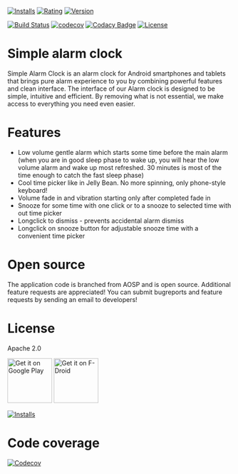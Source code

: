 [![Installs](https://img.shields.io/endpoint?color=green&logo=google-play&logoColor=green&url=https%3A%2F%2Fplayshields.herokuapp.com%2Fplay%3Fi%3Dcom.better.alarm%26l%3DPlay%2520Store%2520Installs%26m%3D%24installs)](https://play.google.com/store/apps/details?id=com.better.alarm)
[![Rating](https://img.shields.io/endpoint?color=green&logo=google-play&logoColor=green&url=https%3A%2F%2Fplayshields.herokuapp.com%2Fplay%3Fi%3Dcom.better.alarm%26l%3DPlay%2520Store%2520Rating%26m%3D%24rating)](https://play.google.com/store/apps/details?id=com.better.alarm)
[![Version](https://img.shields.io/endpoint?color=green&logo=google-play&logoColor=green&url=https%3A%2F%2Fplayshields.herokuapp.com%2Fplay%3Fi%3Dcom.better.alarm%26l%3DPlay%2520Store%2520Version%26m%3D%24version)](https://play.google.com/store/apps/details?id=com.better.alarm)

[![Build Status](https://github.com/yuriykulikov/AlarmClock/actions/workflows/gradle.yml/badge.svg?branch=develop)](https://github.com/yuriykulikov/AlarmClock/actions)
[![codecov](https://codecov.io/gh/yuriykulikov/AlarmClock/branch/develop/graph/badge.svg)](https://codecov.io/gh/yuriykulikov/AlarmClock)
[![Codacy Badge](https://api.codacy.com/project/badge/Grade/f5af63df137746bcb45e43b4f2a78217)](https://app.codacy.com/gh/yuriykulikov/AlarmClock)
[![License](https://img.shields.io/badge/License-Apache%202.0-blue.svg)](https://opensource.org/licenses/Apache-2.0)

# Simple alarm clock
Simple Alarm Clock is an alarm clock for Android smartphones and tablets that brings pure alarm experience to you by combining powerful features and clean interface.
The interface of our Alarm clock is designed to be simple, intuitive and efficient. By removing what is not essential, we make access to everything you need even easier.

# Features
* Low volume gentle alarm which starts some time before the main alarm (when you are in good sleep phase to wake up, you will hear the low volume alarm and wake up most refreshed. 30 minutes is most of the time enough to catch the fast sleep phase)
* Cool time picker like in Jelly Bean. No more spinning, only phone-style keyboard!
* Volume fade in and vibration starting only after completed fade in
* Snooze for some time with one click or to a snooze to selected time with out time picker
* Longclick to dismiss - prevents accidental alarm dismiss
* Longclick on snooze button for adjustable snooze time with a convenient time picker

# Open source
The application code is branched from AOSP and is open source. Additional feature requests are appreciated! You can submit bugreports and feature requests by sending an email to developers!

# License
Apache 2.0

[<img src="https://play.google.com/intl/en_us/badges/images/generic/en-play-badge.png"
     alt="Get it on Google Play"
     height="100">](https://play.google.com/store/apps/details?id=com.better.alarm)
[<img src="https://fdroid.gitlab.io/artwork/badge/get-it-on.png"
     alt="Get it on F-Droid"
     height="100">](https://f-droid.org/packages/com.better.alarm/)

[![Installs](https://img.shields.io/endpoint?color=green&logo=google-play&logoColor=green&url=https%3A%2F%2Fplayshields.herokuapp.com%2Fplay%3Fi%3Dcom.better.alarm%26l%3DPlay%2520Store%2520Installs%26m%3D%24installs)](https://play.google.com/store/apps/details?id=com.better.alarm&pcampaignid=MKT-Other-global-all-co-prtnr-py-PartBadge-Mar2515-1)

# Code coverage
[![Codecov](https://codecov.io/gh/yuriykulikov/AlarmClock/branch/develop/graphs/tree.svg)](https://codecov.io/github/yuriykulikov/AlarmClock?branch=develop)


